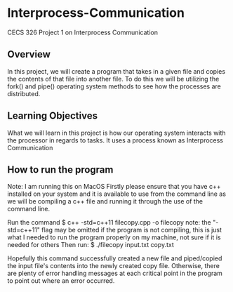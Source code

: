 # Interprocess-Communication
CECS 326 Project 1 on Interprocess Communication
## Overview
In this project, we will create a program that takes in a given file and copies the contents of that file into another file. To do this we will be utilizing the fork() and pipe() operating system methods to see how the processes are distributed.
## Learning Objectives
What we will learn in this project is how our operating system interacts with the processor in regards to tasks. It uses a process known as Interprocess Communication
## How to run the program
Note: I am running this on MacOS
Firstly please ensure that you have c++ installed on your system and it is available to use from the command line as we will be compiling a c++ file and running it through the use of the command line.

Run the command
$ c++ -std=c++11 filecopy.cpp -o filecopy
note: the "-std=c++11" flag may be omitted if the program is not compiling, this is just what I needed to run the program properly on my machine, not sure if it is needed for others
Then run:
$ ./filecopy input.txt copy.txt

Hopefully this command successfully created a new file and piped/copied the input file's contents into the newly created copy file. Otherwise, there are plenty of error handling messages at each critical point in the program to point out where an error occurred.